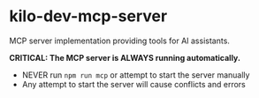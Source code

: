 # kilo-dev-mcp-server

MCP server implementation providing tools for AI assistants.

**CRITICAL: The MCP server is ALWAYS running automatically.**
- NEVER run `npm run mcp` or attempt to start the server manually
- Any attempt to start the server will cause conflicts and errors
